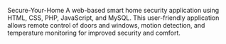 Secure-Your-Home
A web-based smart home security application using HTML, CSS, PHP, JavaScript, and MySQL. This user-friendly application allows remote control of doors and windows, motion detection, and temperature monitoring for improved security and comfort.
